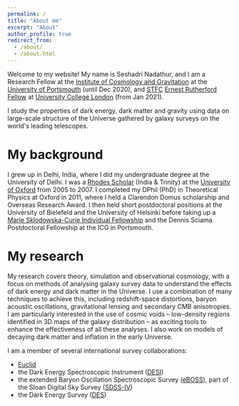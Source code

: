 ```yaml
---
permalink: /
title: "About me"
excerpt: "About"
author_profile: true
redirect_from:
  - /about/
  - /about.html
---
```


Welcome to my website! My name is Seshadri Nadathur, and I am a Research Fellow at the [Institute of Cosmology and Gravitation](http://www.icg.port.ac.uk/) at the [University of Portsmouth](https://www.port.ac.uk/) (until Dec 2020), and [STFC](https://stfc.ukri.org/) [Ernest Rutherford Fellow](https://stfc.ukri.org/funding/fellowships/ernest-rutherford-fellowship/) at [University College London](https://www.ucl.ac.uk/physics-astronomy/) (from Jan 2021).

I study the properties of dark energy, dark matter and gravity using data on large-scale structure of the Universe gathered by galaxy surveys on the world's leading telescopes.

My background
======
I grew up in Delhi, India, where I did my undergraduate degree at the University of Delhi. I was a [Rhodes Scholar](https://www.rhodeshouse.ox.ac.uk/) (India & Trinity) at the [University of Oxford](https://www.ox.ac.uk/) from 2005 to 2007. I completed my DPhil (PhD) in Theoretical Physics at Oxford in 2011, where I held a Clarendon Domus scholarship and Overseas Research Award. I then held short postdoctoral positions at the University of Bielefeld and the University of Helsinki before taking up a [Marie Sklodowska-Curie Individual Fellowship](https://ec.europa.eu/research/mariecurieactions/actions/individual-fellowships_en) and the Dennis Sciama Postdoctoral Fellowship at the ICG in Portsmouth.

My research
======
My research covers theory, simulation and observational cosmology, with a focus on methods of analysing galaxy survey data to understand the effects of dark energy and dark matter in the Universe. I use a combination of many techniques to achieve this, including redshift-space distortions, baryon acoustic oscillations, gravitational lensing and secondary CMB anisotropies. I am particularly interested in the use of cosmic voids – low-density regions identified in 3D maps of the galaxy distribution – as exciting tools to enhance the effectiveness of all these analyses. I also work on models of decaying dark matter and inflation in the early Universe.

I am a member of several international survey collaborations:
- [Euclid](https://www.euclid-ec.org/?_ga=2.46415655.1079985913.1604922658-1106304154.1581260477)
- the Dark Energy Spectroscopic Instrument ([DESI](https://www.desi.lbl.gov/?_ga=2.83984153.1079985913.1604922658-1106304154.1581260477))
- the extended Baryon Oscillation Spectroscopic Survey ([eBOSS](https://www.sdss.org/surveys/eboss/?_ga=2.37810211.1079985913.1604922658-1106304154.1581260477)), part of the Sloan Digital Sky Survey ([SDSS-IV](https://www.sdss.org/))
- the Dark Energy Survey ([DES](https://www.darkenergysurvey.org/?_ga=2.1317809.1079985913.1604922658-1106304154.1581260477))
